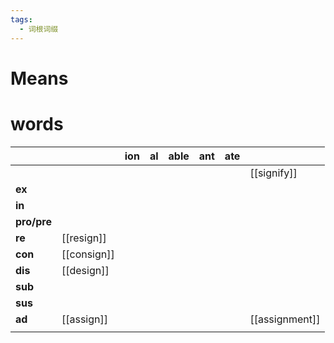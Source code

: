 ```yaml
---
tags:
  - 词根词缀
---
```

# Means

# words
|             |             | **ion** | **al** | **able** | **ant** | **ate** |                |
| ----------- | ----------- | ------- | ------ | -------- | ------- | ------- | -------------- |
|             |             |         |        |          |         |         | [[signify]]    |
| **ex**      |             |         |        |          |         |         |                |
| **in**      |             |         |        |          |         |         |                |
| **pro/pre** |             |         |        |          |         |         |                |
| **re**      | [[resign]]  |         |        |          |         |         |                |
| **con**     | [[consign]] |         |        |          |         |         |                |
| **dis**     | [[design]]  |         |        |          |         |         |                |
| **sub**     |             |         |        |          |         |         |                |
| **sus**     |             |         |        |          |         |         |                |
| **ad**      | [[assign]]  |         |        |          |         |         | [[assignment]] |
|             |             |         |        |          |         |         |                |
